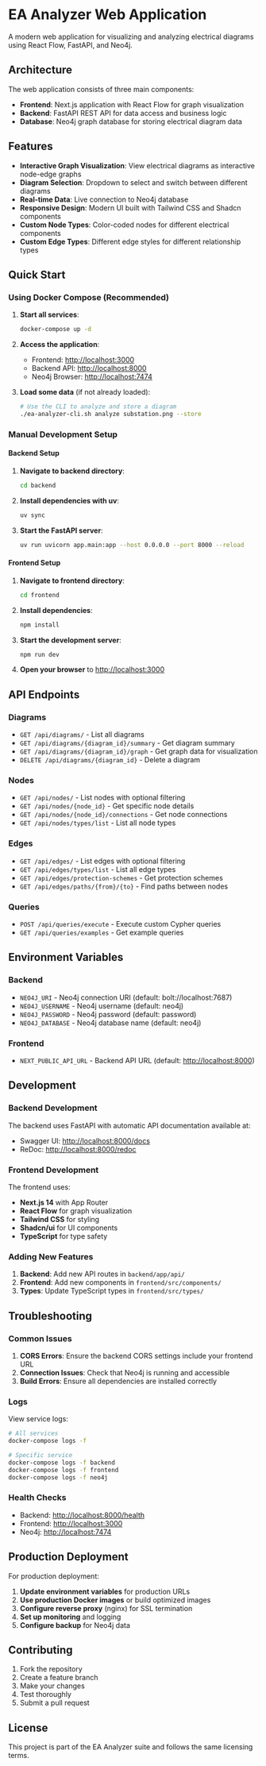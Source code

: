 # EA Analyzer Web Application

A modern web application for visualizing and analyzing electrical diagrams using React Flow, FastAPI, and Neo4j.

## Architecture

The web application consists of three main components:

- **Frontend**: Next.js application with React Flow for graph visualization
- **Backend**: FastAPI REST API for data access and business logic
- **Database**: Neo4j graph database for storing electrical diagram data

## Features

- **Interactive Graph Visualization**: View electrical diagrams as interactive node-edge graphs
- **Diagram Selection**: Dropdown to select and switch between different diagrams
- **Real-time Data**: Live connection to Neo4j database
- **Responsive Design**: Modern UI built with Tailwind CSS and Shadcn components
- **Custom Node Types**: Color-coded nodes for different electrical components
- **Custom Edge Types**: Different edge styles for different relationship types

## Quick Start

### Using Docker Compose (Recommended)

1. **Start all services**:

   ```bash
   docker-compose up -d
   ```

2. **Access the application**:
   - Frontend: <http://localhost:3000>
   - Backend API: <http://localhost:8000>
   - Neo4j Browser: <http://localhost:7474>

3. **Load some data** (if not already loaded):

   ```bash
   # Use the CLI to analyze and store a diagram
   ./ea-analyzer-cli.sh analyze substation.png --store
   ```

### Manual Development Setup

#### Backend Setup

1. **Navigate to backend directory**:

   ```bash
   cd backend
   ```

2. **Install dependencies with uv**:

   ```bash
   uv sync
   ```

3. **Start the FastAPI server**:

   ```bash
   uv run uvicorn app.main:app --host 0.0.0.0 --port 8000 --reload
   ```

#### Frontend Setup

1. **Navigate to frontend directory**:

   ```bash
   cd frontend
   ```

2. **Install dependencies**:

   ```bash
   npm install
   ```

3. **Start the development server**:

   ```bash
   npm run dev
   ```

4. **Open your browser** to <http://localhost:3000>

## API Endpoints

### Diagrams

- `GET /api/diagrams/` - List all diagrams
- `GET /api/diagrams/{diagram_id}/summary` - Get diagram summary
- `GET /api/diagrams/{diagram_id}/graph` - Get graph data for visualization
- `DELETE /api/diagrams/{diagram_id}` - Delete a diagram

### Nodes

- `GET /api/nodes/` - List nodes with optional filtering
- `GET /api/nodes/{node_id}` - Get specific node details
- `GET /api/nodes/{node_id}/connections` - Get node connections
- `GET /api/nodes/types/list` - List all node types

### Edges

- `GET /api/edges/` - List edges with optional filtering
- `GET /api/edges/types/list` - List all edge types
- `GET /api/edges/protection-schemes` - Get protection schemes
- `GET /api/edges/paths/{from}/{to}` - Find paths between nodes

### Queries

- `POST /api/queries/execute` - Execute custom Cypher queries
- `GET /api/queries/examples` - Get example queries

## Environment Variables

### Backend

- `NEO4J_URI` - Neo4j connection URI (default: bolt://localhost:7687)
- `NEO4J_USERNAME` - Neo4j username (default: neo4j)
- `NEO4J_PASSWORD` - Neo4j password (default: password)
- `NEO4J_DATABASE` - Neo4j database name (default: neo4j)

### Frontend

- `NEXT_PUBLIC_API_URL` - Backend API URL (default: <http://localhost:8000>)

## Development

### Backend Development

The backend uses FastAPI with automatic API documentation available at:

- Swagger UI: <http://localhost:8000/docs>
- ReDoc: <http://localhost:8000/redoc>

### Frontend Development

The frontend uses:

- **Next.js 14** with App Router
- **React Flow** for graph visualization
- **Tailwind CSS** for styling
- **Shadcn/ui** for UI components
- **TypeScript** for type safety

### Adding New Features

1. **Backend**: Add new API routes in `backend/app/api/`
2. **Frontend**: Add new components in `frontend/src/components/`
3. **Types**: Update TypeScript types in `frontend/src/types/`

## Troubleshooting

### Common Issues

1. **CORS Errors**: Ensure the backend CORS settings include your frontend URL
2. **Connection Issues**: Check that Neo4j is running and accessible
3. **Build Errors**: Ensure all dependencies are installed correctly

### Logs

View service logs:

```bash
# All services
docker-compose logs -f

# Specific service
docker-compose logs -f backend
docker-compose logs -f frontend
docker-compose logs -f neo4j
```

### Health Checks

- Backend: <http://localhost:8000/health>
- Frontend: <http://localhost:3000>
- Neo4j: <http://localhost:7474>

## Production Deployment

For production deployment:

1. **Update environment variables** for production URLs
2. **Use production Docker images** or build optimized images
3. **Configure reverse proxy** (nginx) for SSL termination
4. **Set up monitoring** and logging
5. **Configure backup** for Neo4j data

## Contributing

1. Fork the repository
2. Create a feature branch
3. Make your changes
4. Test thoroughly
5. Submit a pull request

## License

This project is part of the EA Analyzer suite and follows the same licensing terms.
